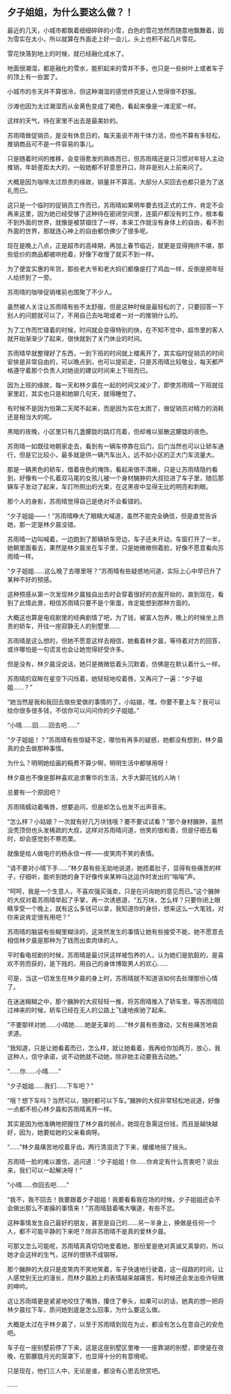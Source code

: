 ## 夕子姐姐，为什么要这么做？！

最近的几天，小城市都飘着细细碎碎的小雪，白色的雪花悠然而随意地飘舞着，因为雪实在太小，所以就算在外面走上好一会儿，头上也积不起几片雪花。

雪花快落到地上的时候，就已经融化成水了。

地面很潮湿，都是融化的雪水，能积起来的雪并不多，也只是一些树叶上或者车子的顶上有一些罢了。

小城市的冬天并不算很冷，但这种潮湿的感觉终究是让人觉得很不舒服。

沙滩也因为太过潮湿而从金黄色变成了褐色，看起来像是一滩泥浆一样。

这样的天气，待在家里不出去是最美妙的。

苏雨晴做促销员，是没有休息日的，每天虽说不用干体力活，但也不算有多轻松，推销商品可不是一件容易的事儿。

只是随着时间的推移，会变得愈发的熟练而已，但苏雨晴还是只习惯对年轻人主动推销，年龄差距太大的，一般她都不好意思开口，除非是别人上前来问了。

大概是因为咖啡太过昂贵的缘故，销量并不算高，大部分人买回去也都只是为了送礼而已。

这只是一个临时的促销员工作而已，苏雨晴如果明年要去找正式的工作，肯定不会再来这里，因为她已经受够了这种待在密闭空间里，连窗户都没有的工作，根本看不到外面的世界，就像是被禁锢住了一样，本来工作就没有身体上的自由，看不到外面的世界，那就连心神上的自由都仿佛少了很多呢。

现在是晚上八点，正是超市的高峰期，再加上春节临近，就更是显得拥挤不堪，那些低价的商品都被哄抢着，好像下收慢了就买不到一样。

为了便宜实惠的年货，那些老大爷和老大妈们都像是打了鸡血一样，反倒是把年轻人给挤到了一旁。

苏雨晴的咖啡促销堆前也围聚了不少人。

虽然被人关注让苏雨晴有些不太舒服，但是这种时候是最轻松的了，只要回答一下别人的问题就可以了，不用自己去吆喝或者一对一的推销什么的。

为了工作而忙碌着的时候，时间就会变得特别的快，在不知不觉中，超市里的客人就开始渐渐少了起来，很快就到了关门休业的时间。

苏雨晴早就整理好了东西，一到下班的时间就上楼离开了，其实临时促销员的时间安排是非常自由的，可以晚点到，也可以提前走，只是苏雨晴比较敬业，每天都严格遵守着那个负责人对她说的建议时间来上下班而已。

因为上班的缘故，每一天和林夕晨在一起的时间又减少了，即使苏雨晴一下班就往家里赶，其实也只是和她聊几句天，就得睡觉了。

有时候不是因为怕第二天爬不起来，而是因为实在太困了，做促销员对精力的消耗还是相当大的呢。

黑暗的夜晚，小区里只有几盏朦胧的路灯亮着，但却难以驱散这朦胧的夜色。

苏雨晴一如既往地朝家走去，看到有一辆车停靠在后门，后门当然也可以让轿车通行，但是它比较小，最多就是供一辆汽车出入，远不如小区的正大门车流量大。

那是一辆黑色的轿车，借着夜色的掩饰，看起来很不清晰，只是让苏雨晴隐约看到，好像有一个扎着双马尾的女孩儿被一个身材臃肿的大叔拉进了车子里，随后那辆车子发动了起来，车灯所照出的光束，在这黑夜中显得无比的明亮和刺眼。

那个人的身影，苏雨晴觉得自己是绝对不会看错的。

“夕子姐姐——！”苏雨晴睁大了眼睛大喊道，虽然不能完全确信，但是直觉告诉她，那一定是林夕晨没错。

苏雨晴一边叫喊着，一边跑到了那辆轿车旁边，车子还未开动，车窗打开了一半，她朝里面看去，果然是林夕晨坐在车子里，只是她微微侧着脸，好像不愿意看向苏雨晴一样。

“夕子姐姐……这么晚了去哪里呀？”苏雨晴有些疑惑地问道，实际上心中早已升了某种不好的预感。

这种预感从第一次发现林夕晨独自出去时会穿着很好的衣服开始的，直到现在，看到了此情此景，相信苏雨晴只要不是个笨蛋，肯定能想到那种方面的。

大概这也算是电视剧里的经典剧情了吧，为了钱，被富人包养，晚上的时候坐上昂贵的轿车，开往一座寂静无人的别墅里……

苏雨晴是这么想的，但她不愿意这样去相信，她看着林夕晨，等待着对方的回答，或许哪怕是一句谎言也会让她觉得好受许多。

但是没有，林夕晨没说话，她只是微微低着头沉默着，仿佛是在默认着什么一样。

苏雨晴的双眸在星空下闪烁着，她轻轻地咬着唇，又再问了一遍：“夕子姐姐……？”

“她当然是我和我回去做些爱做的事情的了，小姑娘，嘿，你要不要上车？我可以给你很多很多钱，不信你可以问问你的夕子姐姐。”

“小晴……回……回去吧……”

“夕子姐姐！？”苏雨晴有些惊疑不定，哪怕有再多的疑惑，她都没有想到，林夕晨真的会去做那种事情。

为什么？明明她绘画的稿费不算少啊，明明生活中都够用呀！

林夕晨也不像是那种喜欢追求奢华的生活，大手大脚花钱的人呐！

总要有一个原因吧？

苏雨晴蠕动着嘴唇，想要追问，但是却怎么也发不出声音来。

“怎么样？小姑娘？一次就有好几万块钱哦？要不要试试看？”那个身材臃肿，虽然没秃顶但也头发稀疏的大叔，这样对苏雨晴问道，他笑的很和善，但是仔细去看时，却会感觉到不寒而栗。

就像是给人做电疗的杨永信一样——皮笑肉不笑的表情。

“请不要对小晴下手……”林夕晨有些无助地说道，她捂着肚子，显得有些痛苦的样子，仔细听，能听到她的身下好像传来某种马达运作时发出的“嗡嗡”声。

“呵呵，我是一个生意人，不喜欢强买强卖，只是在问询她的意见而已。”这个臃肿的大叔对着苏雨晴举起了手掌，再一次诱惑道，“五万块，怎么样？只要你闭上眼睛享受一个晚上，就有这么多钱可以拿，我知道你的身份，想来这么一大笔钱，对你来说肯定很有用吧？”

苏雨晴的脑袋有些糊里糊涂的，这突然发生的事情让她有些接受不能，她不愿意去相信林夕晨是那种为了钱而出卖肉体的人。

平时看电视剧的时候，苏雨晴是最讨厌这样被包养的人，认为她们是肮脏的，是喜欢不劳而获的，是下贱的，用自己的身体博取男人的欢心……

可是，当这一切发生在林夕晨的身上时，苏雨晴就不知道该如何去处理那份心情了。

在迷迷糊糊之中，那个臃肿的大叔轻轻一推，将苏雨晴推入了轿车里，等苏雨晴回过神来的时候，轿车已经在无人的公路上飞速地疾驰了起来。

“不要那样对她……小晴她……她是无辜的……”林夕晨有些激动，又有些痛苦地哀求道。

“我知道，只是让她看着而已，怎么样，就让她看着，我再给你加两万，放心，我这种人，信守承诺，说不动她就不动她，除非她主动要我去动她。”

“……你……小晴……”

“夕子姐姐……我们……下车吧？”

“哦？想下车吗？当然可以，随时都可以下车。”臃肿的大叔非常轻松地说道，好像一点都不担心林夕晨和苏雨晴离开一样。

其实是因为他准确地把握住了林夕晨的弱点，她现在急需这份钱，而且是越快越好，因为，她要给她的父亲看病呀。

“……”林夕晨痛苦地咬着牙齿，两行清泪流了下来，缓缓地摇了摇头。

苏雨晴一脸的难以置信，追问道：“夕子姐姐！你……你肯定有什么苦衷吧？说出来，我们可以一起解决呀！”

“小晴……你回去吧……”

“我不，我不回去！我要跟着夕子姐姐！我要看看我在场的时候，夕子姐姐还会不会做出那么不害臊的事情来！”苏雨晴鼓着嘴大嚷道，有些不忿。

这种事情发生自己最好的朋友，甚至是自己的……另一半身上，换做是任何一个人，都不可能平静的下来吧？除非苏雨晴不是真的爱林夕晨。

可那又怎么可能呢，苏雨晴真真切切地爱着她，那份爱是绝对真诚又真挚的，所以她才会这样的生气，这样的恨铁不成钢呀。

那个臃肿的大叔只是皮笑肉不笑地笑着，车子快速地行驶着，这一段路的时间，让人感觉到无比的漫长，而林夕晨脸上的表情越来越痛苦，有时候还会发出些许轻微的呻吟。

这让苏雨晴更是紧紧地咬住了嘴唇，攥住了拳头，如果可以的话，她真的想一把将林夕晨拉下车，质问她到底是怎么回事，为什么要这么做。

大概是太过在乎林夕晨了，以至于苏雨晴到现在为止，都没有怎么在意自己的安危吧。

车子在一座别墅前停了下来，这是这座别墅区里唯一一座靠湖的别墅，即使是在夜晚，在那朦胧月光的笼罩下，也显得十分的有意境呢。

只是现在，他们三人中，无论是谁，都没有心思去欣赏吧。

……
